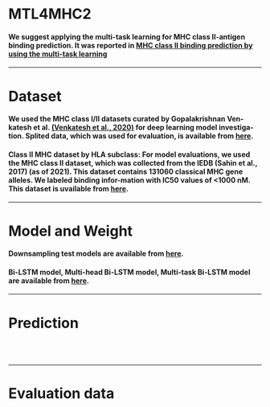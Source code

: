 # MTL4MHC2
#### We suggest applying the multi-task learning for MHC class II-antigen binding prediction. It was reported in [MHC class II binding prediction by using the multi-task learning](URL)
---


# Dataset 
 
#### We used the MHC class I/II datasets curated by Gopalakrishnan Ven-katesh et al. [(Venkatesh et al., 2020)](https://github.com/gopuvenkat/MHCAttnNet) for deep learning model investiga-tion. Splited data, which was used for evaluation, is available from [here](https://bioinformatics.riken.jp/MTL4MHC2/evaluation_dataset_5cross/).
 
#### Class II MHC dataset by HLA subclass: For model evaluations, we used the MHC class II dataset, which was collected from the IEDB (Sahin et al., 2017) (as of 2021). This dataset contains 131060 classical MHC gene alleles. We labeled binding infor-mation with IC50 values of <1000 nM. This dataset is uvailable from [here](https://bioinformatics.riken.jp/MTL4MHC2/evaluation_dataset_IEDB/).

---

# Model and Weight 
 
#### Downsampling test models are available from [here](https://bioinformatics.riken.jp/MTL4MHC2/model/downsampling/). 
 
#### Bi-LSTM model, Multi-head Bi-LSTM model, Multi-task Bi-LSTM model are available from [here](https://bioinformatics.riken.jp/MTL4MHC2/model/).
 

---

# Prediction
<br>

<br>

---

# Evaluation data
<br>

<br>






